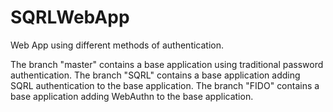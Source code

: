 # SQRLWebApp
Web App using different methods of authentication.

The branch "master" contains a base application using traditional password authentication.
The branch "SQRL" contains a base application adding SQRL authentication to the base application.
The branch "FIDO" contains a base application adding WebAuthn to the base application.
